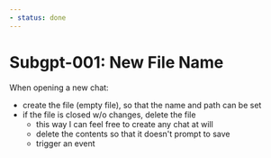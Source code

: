 ```yaml
---
- status: done
---
```

# Subgpt-001: New File Name

When opening a new chat:
  - create the file (empty file), so that the name and path can be set
  - if the file is closed w/o changes, delete the file
    - this way I can feel free to create any chat at will
    - delete the contents so that it doesn't prompt to save
    - trigger an event
